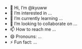 - 👋 Hi, I’m @kyuww
- 👀 I’m interested in ...
- 🌱 I’m currently learning ...
- 💞️ I’m looking to collaborate on ...
- 📫 How to reach me ...
- 😄 Pronouns: ...
- ⚡ Fun fact: ...

<!---
kyuww/kyuww is a ✨ special ✨ repository because its `README.md` (this file) appears on your GitHub profile.
You can click the Preview link to take a look at your changes.
--->
